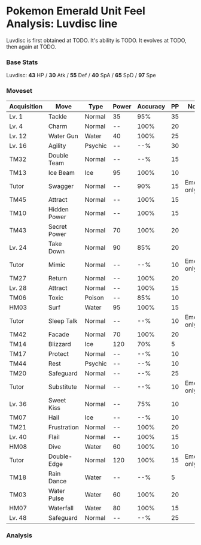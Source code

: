 # Pokemon Emerald Unit Feel Analysis: Luvdisc line

Luvdisc is first obtained at TODO. It's ability is TODO. It evolves at TODO, then again at TODO.

### Base Stats

Luvdisc: **43** HP / **30** Atk / **55** Def / **40** SpA / **65** SpD / **97** Spe

### Moveset

|Acquisition|Move        |Type   |Power|Accuracy|PP |Notes                    |
|---        |---         |---    |---  |---     |---|---                      |
|Lv. 1      |Tackle      |Normal |35   |95%     |35 |                         |
|Lv. 4      |Charm       |Normal |--   |100%    |20 |                         |
|Lv. 12     |Water Gun   |Water  |40   |100%    |25 |                         |
|Lv. 16     |Agility     |Psychic|--   |--%     |30 |                         |
|TM32       |Double Team |Normal |--   |--%     |15 |                         |
|TM13       |Ice Beam    |Ice    |95   |100%    |10 |                         |
|Tutor      |Swagger     |Normal |--   |90%     |15 |Emerald only             |
|TM45       |Attract     |Normal |--   |100%    |15 |                         |
|TM10       |Hidden Power|Normal |--   |100%    |15 |                         |
|TM43       |Secret Power|Normal |70   |100%    |20 |                         |
|Lv. 24     |Take Down   |Normal |90   |85%     |20 |                         |
|Tutor      |Mimic       |Normal |--   |--%     |10 |Emerald only             |
|TM27       |Return      |Normal |--   |100%    |20 |                         |
|Lv. 28     |Attract     |Normal |--   |100%    |15 |                         |
|TM06       |Toxic       |Poison |--   |85%     |10 |                         |
|HM03       |Surf        |Water  |95   |100%    |15 |                         |
|Tutor      |Sleep Talk  |Normal |--   |--%     |10 |Emerald only             |
|TM42       |Facade      |Normal |70   |100%    |20 |                         |
|TM14       |Blizzard    |Ice    |120  |70%     |5  |                         |
|TM17       |Protect     |Normal |--   |--%     |10 |                         |
|TM44       |Rest        |Psychic|--   |--%     |10 |                         |
|TM20       |Safeguard   |Normal |--   |--%     |25 |                         |
|Tutor      |Substitute  |Normal |--   |--%     |10 |Emerald only             |
|Lv. 36     |Sweet Kiss  |Normal |--   |75%     |10 |                         |
|TM07       |Hail        |Ice    |--   |--%     |10 |                         |
|TM21       |Frustration |Normal |--   |100%    |20 |                         |
|Lv. 40     |Flail       |Normal |--   |100%    |15 |                         |
|HM08       |Dive        |Water  |60   |100%    |10 |                         |
|Tutor      |Double-Edge |Normal |120  |100%    |15 |Emerald only             |
|TM18       |Rain Dance  |Water  |--   |--%     |5  |                         |
|TM03       |Water Pulse |Water  |60   |100%    |20 |                         |
|HM07       |Waterfall   |Water  |80   |100%    |15 |                         |
|Lv. 48     |Safeguard   |Normal |--   |--%     |25 |                         |

### Analysis